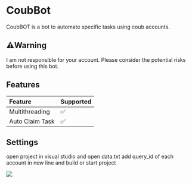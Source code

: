# CoubBot
CoubBOT is a bot to automate specific tasks using coub accounts.

## ⚠️Warning
I am not responsible for your account. Please consider the potential risks before using this bot.

## Features
| Feature                   | Supported |
| :------------------------ | :-------- |
| Multithreading            | ✅        |
| Auto Claim Task           | ✅        |

## Settings
open project in visual studio and open data.txt add query_id of each account in new line and build or start project

![](http://visit.parselecom.com/Api/Visit/22/3F888F)
